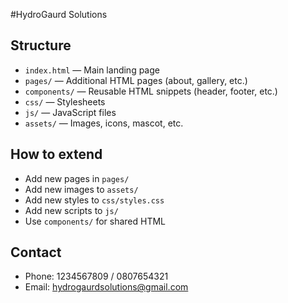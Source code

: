 #HydroGaurd Solutions

## Structure

- `index.html` — Main landing page
- `pages/` — Additional HTML pages (about, gallery, etc.)
- `components/` — Reusable HTML snippets (header, footer, etc.)
- `css/` — Stylesheets
- `js/` — JavaScript files
- `assets/` — Images, icons, mascot, etc.

## How to extend

- Add new pages in `pages/`
- Add new images to `assets/`
- Add new styles to `css/styles.css`
- Add new scripts to `js/`
- Use `components/` for shared HTML

## Contact

- Phone: 1234567809 / 0807654321
- Email: hydrogaurdsolutions@gmail.com
